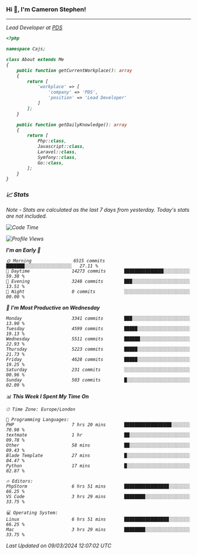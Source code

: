 ### Hi 👋, I'm Cameron Stephen!
<hr>
<p><em>Lead Developer at <a href="https://prindatasolutions.co.uk">PDS</a></p>


```php
<?php

namespace Cajs;

class About extends Me
{
    public function getCurrentWorkplace(): array
    {
        return [
            'workplace' => [
                'company' => 'PDS',
                'position' => 'Lead Developer'
            ]
        ];
    }

    public function getDailyKnowledge(): array
    {
        return [
            Php::class,
            Javascript::class,
            Laravel::class,
            Symfony::class,
            Go::class,
        ];
    }
}
```

### 📈 Stats
<p><em>Note - Stats are calculated as the last 7 days from yesterday. Today's stats are not included.</em></p>


<!--START_SECTION:waka-->
![Code Time](http://img.shields.io/badge/Code%20Time-3%2C722%20hrs%2043%20mins-blue)

![Profile Views](http://img.shields.io/badge/Profile%20Views-0-blue)

**I'm an Early 🐤** 

```text
🌞 Morning                6515 commits        ███████░░░░░░░░░░░░░░░░░░   27.11 % 
🌆 Daytime                14273 commits       ███████████████░░░░░░░░░░   59.38 % 
🌃 Evening                3248 commits        ███░░░░░░░░░░░░░░░░░░░░░░   13.51 % 
🌙 Night                  0 commits           ░░░░░░░░░░░░░░░░░░░░░░░░░   00.00 % 
```
📅 **I'm Most Productive on Wednesday** 

```text
Monday                   3341 commits        ███░░░░░░░░░░░░░░░░░░░░░░   13.90 % 
Tuesday                  4599 commits        █████░░░░░░░░░░░░░░░░░░░░   19.13 % 
Wednesday                5511 commits        ██████░░░░░░░░░░░░░░░░░░░   22.93 % 
Thursday                 5223 commits        █████░░░░░░░░░░░░░░░░░░░░   21.73 % 
Friday                   4628 commits        █████░░░░░░░░░░░░░░░░░░░░   19.25 % 
Saturday                 231 commits         ░░░░░░░░░░░░░░░░░░░░░░░░░   00.96 % 
Sunday                   503 commits         █░░░░░░░░░░░░░░░░░░░░░░░░   02.09 % 
```


📊 **This Week I Spent My Time On** 

```text
🕑︎ Time Zone: Europe/London

💬 Programming Languages: 
PHP                      7 hrs 20 mins       ██████████████████░░░░░░░   70.98 % 
textmate                 1 hr                ██░░░░░░░░░░░░░░░░░░░░░░░   09.78 % 
Other                    58 mins             ██░░░░░░░░░░░░░░░░░░░░░░░   09.43 % 
Blade Template           27 mins             █░░░░░░░░░░░░░░░░░░░░░░░░   04.47 % 
Python                   17 mins             █░░░░░░░░░░░░░░░░░░░░░░░░   02.87 % 

🔥 Editors: 
PhpStorm                 6 hrs 51 mins       █████████████████░░░░░░░░   66.25 % 
VS Code                  3 hrs 29 mins       ████████░░░░░░░░░░░░░░░░░   33.75 % 

💻 Operating System: 
Linux                    6 hrs 51 mins       █████████████████░░░░░░░░   66.25 % 
Mac                      3 hrs 29 mins       ████████░░░░░░░░░░░░░░░░░   33.75 % 
```


 Last Updated on 09/03/2024 12:07:02 UTC
<!--END_SECTION:waka-->
